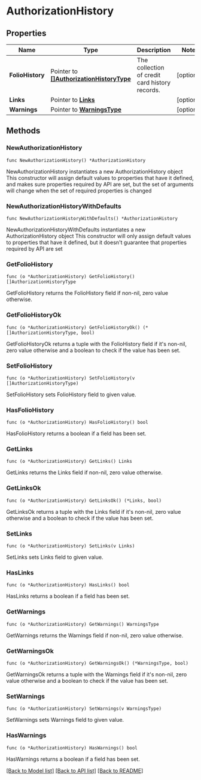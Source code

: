 # AuthorizationHistory

## Properties

Name | Type | Description | Notes
------------ | ------------- | ------------- | -------------
**FolioHistory** | Pointer to [**[]AuthorizationHistoryType**](AuthorizationHistoryType.md) | The collection of credit card history records. | [optional] 
**Links** | Pointer to [**Links**](Links.md) |  | [optional] 
**Warnings** | Pointer to [**WarningsType**](WarningsType.md) |  | [optional] 

## Methods

### NewAuthorizationHistory

`func NewAuthorizationHistory() *AuthorizationHistory`

NewAuthorizationHistory instantiates a new AuthorizationHistory object
This constructor will assign default values to properties that have it defined,
and makes sure properties required by API are set, but the set of arguments
will change when the set of required properties is changed

### NewAuthorizationHistoryWithDefaults

`func NewAuthorizationHistoryWithDefaults() *AuthorizationHistory`

NewAuthorizationHistoryWithDefaults instantiates a new AuthorizationHistory object
This constructor will only assign default values to properties that have it defined,
but it doesn't guarantee that properties required by API are set

### GetFolioHistory

`func (o *AuthorizationHistory) GetFolioHistory() []AuthorizationHistoryType`

GetFolioHistory returns the FolioHistory field if non-nil, zero value otherwise.

### GetFolioHistoryOk

`func (o *AuthorizationHistory) GetFolioHistoryOk() (*[]AuthorizationHistoryType, bool)`

GetFolioHistoryOk returns a tuple with the FolioHistory field if it's non-nil, zero value otherwise
and a boolean to check if the value has been set.

### SetFolioHistory

`func (o *AuthorizationHistory) SetFolioHistory(v []AuthorizationHistoryType)`

SetFolioHistory sets FolioHistory field to given value.

### HasFolioHistory

`func (o *AuthorizationHistory) HasFolioHistory() bool`

HasFolioHistory returns a boolean if a field has been set.

### GetLinks

`func (o *AuthorizationHistory) GetLinks() Links`

GetLinks returns the Links field if non-nil, zero value otherwise.

### GetLinksOk

`func (o *AuthorizationHistory) GetLinksOk() (*Links, bool)`

GetLinksOk returns a tuple with the Links field if it's non-nil, zero value otherwise
and a boolean to check if the value has been set.

### SetLinks

`func (o *AuthorizationHistory) SetLinks(v Links)`

SetLinks sets Links field to given value.

### HasLinks

`func (o *AuthorizationHistory) HasLinks() bool`

HasLinks returns a boolean if a field has been set.

### GetWarnings

`func (o *AuthorizationHistory) GetWarnings() WarningsType`

GetWarnings returns the Warnings field if non-nil, zero value otherwise.

### GetWarningsOk

`func (o *AuthorizationHistory) GetWarningsOk() (*WarningsType, bool)`

GetWarningsOk returns a tuple with the Warnings field if it's non-nil, zero value otherwise
and a boolean to check if the value has been set.

### SetWarnings

`func (o *AuthorizationHistory) SetWarnings(v WarningsType)`

SetWarnings sets Warnings field to given value.

### HasWarnings

`func (o *AuthorizationHistory) HasWarnings() bool`

HasWarnings returns a boolean if a field has been set.


[[Back to Model list]](../README.md#documentation-for-models) [[Back to API list]](../README.md#documentation-for-api-endpoints) [[Back to README]](../README.md)


